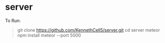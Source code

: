 # server

To Run: 

> git clone https://github.com/KennethCell5/server.git
> cd server
> meteor npm install
> meteor --port 5000
